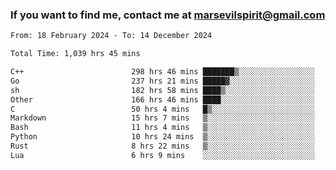 ### If you want to find me, contact me at marsevilspirit@gmail.com

<!--
**marsevilspirit/marsevilspirit** is a ✨ _special_ ✨ repository because its `README.md` (this file) appears on your GitHub profile.

Here are some ideas to get you started:

- 🔭 I’m currently working on ...
- 🌱 I’m currently learning ...
- 👯 I’m looking to collaborate on ...
- 🤔 I’m looking for help with ...
- 💬 Ask me about ...
- 📫 How to reach me: ...
- 😄 Pronouns: ...
- ⚡ Fun fact: ...
-->
<!--START_SECTION:waka-->

```txt
From: 18 February 2024 - To: 14 December 2024

Total Time: 1,039 hrs 45 mins

C++                        298 hrs 46 mins ███████▒░░░░░░░░░░░░░░░░░   28.74 %
Go                         237 hrs 21 mins █████▓░░░░░░░░░░░░░░░░░░░   22.83 %
sh                         182 hrs 58 mins ████▒░░░░░░░░░░░░░░░░░░░░   17.60 %
Other                      166 hrs 46 mins ████░░░░░░░░░░░░░░░░░░░░░   16.04 %
C                          50 hrs 4 mins   █▒░░░░░░░░░░░░░░░░░░░░░░░   04.82 %
Markdown                   15 hrs 7 mins   ▒░░░░░░░░░░░░░░░░░░░░░░░░   01.45 %
Bash                       11 hrs 4 mins   ▒░░░░░░░░░░░░░░░░░░░░░░░░   01.06 %
Python                     10 hrs 24 mins  ▒░░░░░░░░░░░░░░░░░░░░░░░░   01.00 %
Rust                       8 hrs 22 mins   ▒░░░░░░░░░░░░░░░░░░░░░░░░   00.81 %
Lua                        6 hrs 9 mins    ░░░░░░░░░░░░░░░░░░░░░░░░░   00.59 %
```

<!--END_SECTION:waka-->

